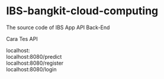 # IBS-bangkit-cloud-computing
The source code of IBS App API Back-End

Cara Tes API  

localhost:  
localhost:8080/predict  
localhost:8080/register  
localhost:8080/login